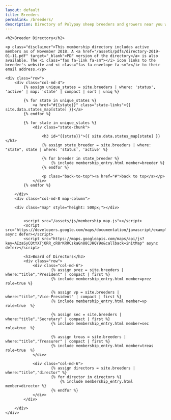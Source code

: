 ```yaml
---
layout: default
title: Breeders
permalink: /breeders/
description: Directory of Polypay sheep breeders and growers near you with information on how to get ahold of them by mail, phone, email, and their websites
---
```


<div class="breeder-directory container">

	<h2>Breeder Directory</h2>

	<p class="disclaimer">This membership directory includes active members as of November 2018. A <a href="/assets/pdfs/directory-2019-01-11.pdf" target="_blank">PDF version of the directory</a> is also available. The <i class="fas fa-link fa-sm"></i> icon links to the breeder's website and <i class="fas fa-envelope fa-sm"></i> to their email address.</p>

	<div class="row">
		<div class="col-md-4">
			{% assign unique_states = site.breeders | where: 'status', 'active' | map: 'state' | compact | sort | uniq %}

			{% for state in unique_states %}
				<a href="#{{state}}" class="state-links">{{ site.data.states_map[state] }}</a>
			{% endfor %}

			{% for state in unique_states %}
				<div class="state-chunk">

					<h3 id="{{state}}">{{ site.data.states_map[state] }}</h3>
					{% assign state_breeder = site.breeders | where: "state", state | where: 'status', 'active' %}

					{% for breeder in state_breeder %}
						{% include membership_entry.html member=breeder %}
					{% endfor %}

					<p class="back-to-top"><a href="#">back to top</a></p>
				</div>
			{% endfor %}

		</div>
		<div class="col-md-8 map-column">

  		<div class="map" style="height: 500px;"></div>


			<script src="/assets/js/membership_map.js"></script>
			<script src="https://developers.google.com/maps/documentation/javascript/examples/markerclusterer/markerclusterer.js" async defer></script>
			<script src="https://maps.googleapis.com/maps/api/js?key=AIzaSyCQtYXTjORR_cR8rKRRCzkaGn88CJHQY9o&callback=initMap" async defer></script>

			<h3>Board of Directors</h3>
			<div class="row">
				<div class="col-md-6">
						{% assign prez = site.breeders | where:"title","President" | compact | first %}
						{% include membership_entry.html member=prez role=true %}

						{% assign vp = site.breeders | where:"title","Vice-President" | compact | first %}
						{% include membership_entry.html member=vp role=true  %}

						{% assign sec = site.breeders | where:"title","Secretary" | compact | first %}
						{% include membership_entry.html member=sec role=true  %}

						{% assign treas = site.breeders | where:"title","Treasurer" | compact | first %}
						{% include membership_entry.html member=treas role=true  %}
				</div>

				<div class="col-md-6">
						{% assign directors = site.breeders | where:"title","director" %}
						{% for director in directors %}
							{% include membership_entry.html member=director %}
						{% endfor %}
				</div>
			</div>

		</div>
	</div>
</div>
